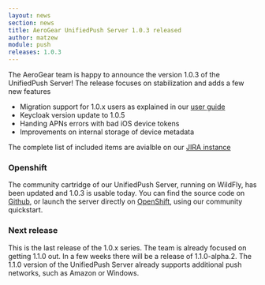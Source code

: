 ```yaml
---
layout: news
section: news
title: AeroGear UnifiedPush Server 1.0.3 released
author: matzew
module: push
releases: 1.0.3
---
```


The AeroGear team is happy to announce the version 1.0.3 of the UnifiedPush Server! The release focuses on stabilization and adds a few new features

* Migration support for 1.0.x users as explained in our [user guide](https://aerogear.org/docs/unifiedpush/ups_userguide/index/#migration-guide)
* Keycloak version update to 1.0.5
* Handing APNs errors with bad iOS device tokens
* Improvements on internal storage of device metadata

The complete list of included items are avialble on our [JIRA instance](https://issues.jboss.org/browse/AGPUSH/fixforversion/12325082/)

###  Openshift

The community cartridge of our UnifiedPush Server, running on WildFly, has been updated and 1.0.3 is usable today. You can find the source code on [Github](https://github.com/aerogear/openshift-origin-cartridge-aerogear-push), or launch the server directly on [OpenShift](https://openshift.redhat.com/app/console/application_type/quickstart!31), using our community quickstart.

### Next release

This is the last release of the 1.0.x series. The team is already focused on getting 1.1.0 out. In a few weeks there will be a release of 1.1.0-alpha.2. The 1.1.0 version of the UnifiedPush Server already supports additional push networks, such as Amazon or Windows.
